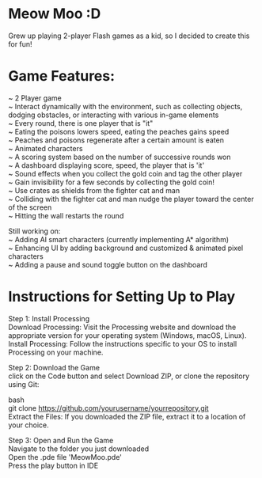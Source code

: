 # Meow Moo :D

Grew up playing 2-player Flash games as a kid, so I decided to create this for fun! 

# Game Features:
~ 2 Player game <br>
~ Interact dynamically with the environment, such as collecting objects, dodging obstacles, or interacting with various in-game elements<br>
~ Every round, there is one player that is "it"<br>
~ Eating the poisons lowers speed, eating the peaches gains speed<br>
~ Peaches and poisons regenerate after a certain amount is eaten<br>
~ Animated characters<br>
~ A scoring system based on the number of successive rounds won<br>
~ A dashboard displaying score, speed, the player that is 'it'<br>
~ Sound effects when you collect the gold coin and tag the other player<br>
~ Gain invisibility for a few seconds by collecting the gold coin! <br>
~ Use crates as shields from the fighter cat and man<br>
~ Colliding with the fighter cat and man nudge the player toward the center of the screen<br>
~ Hitting the wall restarts the round<br>

Still working on:<br>
~ Adding AI smart characters (currently implementing A* algorithm)<br>
~ Enhancing UI by adding background and customized & animated pixel characters<br>
~ Adding a pause and sound toggle button on the dashboard <br>

# Instructions for Setting Up to Play
Step 1: Install Processing<br>
Download Processing: Visit the Processing website and download the appropriate version for your operating system (Windows, macOS, Linux).<br>
Install Processing: Follow the instructions specific to your OS to install Processing on your machine.<br>

Step 2: Download the Game<br>
click on the Code button and select Download ZIP, or clone the repository using Git:<br>

bash<br>
git clone https://github.com/yourusername/yourrepository.git<br>
Extract the Files: If you downloaded the ZIP file, extract it to a location of your choice.<br>

Step 3: Open and Run the Game<br>
Navigate to the folder you just downloaded<br>
Open the .pde file 'MeowMoo.pde' <br>
Press the play button in IDE<br>
